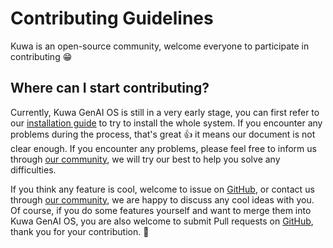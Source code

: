 # Contributing Guidelines

Kuwa is an open-source community, welcome everyone to participate in contributing 😁

## Where can I start contributing?

Currently, Kuwa GenAI OS is still in a very early stage, you can first refer to our [installation guide](./README.md#Getting%20Started) to try to install the whole system. If you encounter any problems during the process, that's great 👍 it means our document is not clear enough. If you encounter any problems, please feel free to inform us through [our community](./community.md), we will try our best to help you solve any difficulties.

If you think any feature is cool, welcome to issue on [GitHub](https://github.com/kuwaai/kuwa-aios/issues), or contact us through [our community](./community.md), we are happy to discuss any cool ideas with you.
Of course, if you do some features yourself and want to merge them into Kuwa GenAI OS, you are also welcome to submit Pull requests on [GitHub](https://github.com/kuwaai/kuwa-aios/pulls), thank you for your contribution. 🎉
